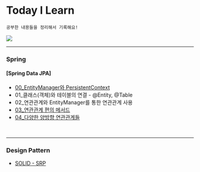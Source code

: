 # Today I Learn
``` 
공부한 내용들을 정리해서 기록해요!
```

<a href="https://m42-orion.tistory.com/" target="_blank">
<img src="https://img.shields.io/badge/Blog link-336699?style=for-the-badge&logo=Blogger&logoColor=white">
</a>

***
### Spring
#### [Spring Data JPA]

- [00_EntityManager와 PersistentContext](/Spring/Spring%20Data%20JPA/00_EntityManager와%20PersistentContext.md)
- 01_클래스(객체)와 테이블의 연결 - @Entity, @Table
- 02_연관관계와 EntityManager를 통한 연관관계 사용
- [03_연관관계 편의 메서드](/Spring/Spring%20Data%20JPA/03_연관관계%20편의%20메서드.md)
- [04_다양한 양방향 연관관계들](/Spring/Spring%20Data%20JPA/04_다양한%20양방향%20연관관계들.md)



<br>

***
### Design Pattern
- [SOLID - SRP](/Design%20Pattern/SOLID%20-%20SRP.md)
